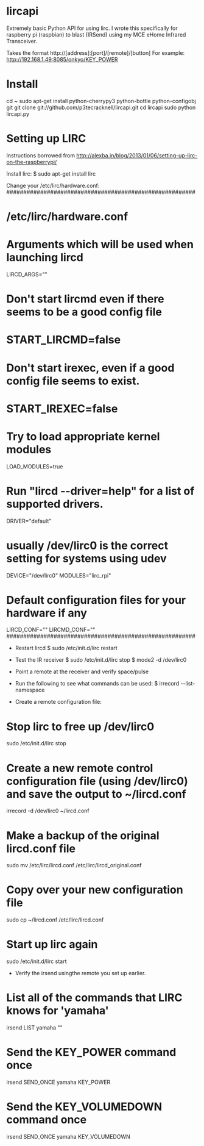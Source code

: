 lircapi
=======

Extremely basic Python API for using lirc. I wrote this specifically for raspberry pi (raspbian) to blast (IRSend) using my MCE eHome Infrared Transceiver.

Takes the format http://[address]:[port]/[remote]/[button]
For example:
http://192.168.1.49:8085/onkyo/KEY_POWER

Install
=======

cd ~
sudo apt-get install python-cherrypy3 python-bottle python-configobj git
git clone git://github.com/p3tecracknell/lircapi.git
cd lircapi
sudo python lircapi.py

Setting up LIRC
===============

Instructions borrowed from http://alexba.in/blog/2013/01/06/setting-up-lirc-on-the-raspberrypi/

Install lirc:
$ sudo apt-get install lirc

Change your /etc/lirc/hardware.conf:
########################################################
# /etc/lirc/hardware.conf
#
# Arguments which will be used when launching lircd
LIRCD_ARGS=""

# Don't start lircmd even if there seems to be a good config file
# START_LIRCMD=false

# Don't start irexec, even if a good config file seems to exist.
# START_IREXEC=false

# Try to load appropriate kernel modules
LOAD_MODULES=true

# Run "lircd --driver=help" for a list of supported drivers.
DRIVER="default"
# usually /dev/lirc0 is the correct setting for systems using udev
DEVICE="/dev/lirc0"
MODULES="lirc_rpi"

# Default configuration files for your hardware if any
LIRCD_CONF=""
LIRCMD_CONF=""
########################################################

* Restart lircd
$ sudo /etc/init.d/lirc restart

* Test the IR receiver
$ sudo /etc/init.d/lirc stop
$ mode2 -d /dev/lirc0

* Point a remote at the receiver and verify space/pulse

* Run the following to see what commands can be used:
$ irrecord --list-namespace

* Create a remote configuration file:
# Stop lirc to free up /dev/lirc0
sudo /etc/init.d/lirc stop

# Create a new remote control configuration file (using /dev/lirc0) and save the output to ~/lircd.conf
irrecord -d /dev/lirc0 ~/lircd.conf

# Make a backup of the original lircd.conf file
sudo mv /etc/lirc/lircd.conf /etc/lirc/lircd_original.conf

# Copy over your new configuration file
sudo cp ~/lircd.conf /etc/lirc/lircd.conf

# Start up lirc again
sudo /etc/init.d/lirc start

* Verify the irsend usingthe remote you set up earlier.
# List all of the commands that LIRC knows for 'yamaha'
irsend LIST yamaha ""

# Send the KEY_POWER command once
irsend SEND_ONCE yamaha KEY_POWER

# Send the KEY_VOLUMEDOWN command once
irsend SEND_ONCE yamaha KEY_VOLUMEDOWN

